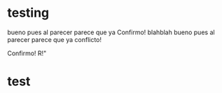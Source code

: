 # testing
bueno pues al parecer parece que ya
Confirmo! blahblah
bueno pues al parecer parece que ya conflicto!

Confirmo! R!"
# test

